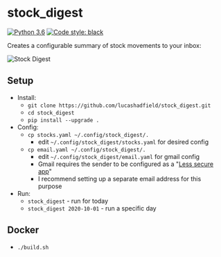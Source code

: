 # stock_digest

[![Python 3.6](https://img.shields.io/badge/python-3.6+-blue.svg)](#)
[![Code style: black](https://img.shields.io/badge/code%20style-black-000000.svg)](https://github.com/psf/black)

Creates a configurable summary of stock movements to your inbox:

![Stock Digest](https://i.imgur.com/QaE9Ejq.png)

## Setup
- Install:
    - `git clone https://github.com/lucashadfield/stock_digest.git`
    - `cd stock_digest`
    - `pip install --upgrade .`
- Config:
    - `cp stocks.yaml ~/.config/stock_digest/.`
        - edit `~/.config/stock_digest/stocks.yaml` for desired config
    - `cp email.yaml ~/.config/stock_digest/.`
        - edit `~/.config/stock_digest/email.yaml` for gmail config
        - Gmail requires the sender to be configured as a "[Less secure app](https://support.google.com/accounts/answer/6010255?hl=en)"
        - I recommend setting up a separate email address for this purpose
- Run:
    - `stock_digest` - run for today
    - `stock_digest 2020-10-01` - run a specific day

## Docker
- `./build.sh`
